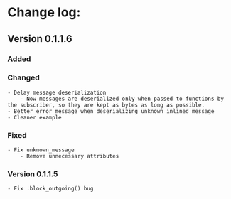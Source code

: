 # Change log:
## Version 0.1.1.6

### Added
    
### Changed
    - Delay message deserialization
        - Now messages are deserialized only when passed to functions by the subscriber, so they are kept as bytes as long as possible.
    - Better error message when deserializing unknown inlined message
    - Cleaner example
    
### Fixed
    - Fix unknown_message
        - Remove unnecessary attributes

### Version 0.1.1.5
    - Fix .block_outgoing() bug